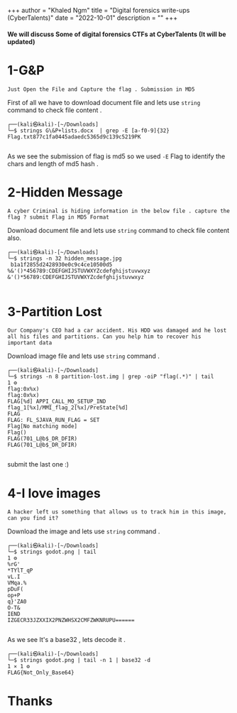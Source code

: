 +++
author = "Khaled Ngm"
title = "Digital forensics write-ups (CyberTalents)"
date = "2022-10-01"
description = ""
+++
#### We will discuss Some of digital forensics CTFs at CyberTalents (It will be updated)
# 1-G&P
``Just Open the File and Capture the flag . Submission in MD5``

 First of all we have to download document file and lets use ``string`` command to check file content .

```
┌──(kali㉿kali)-[~/Downloads]
└─$ strings G\&P+lists.docx  | grep -E [a-f0-9]{32} 
Flag.txt877c1fa0445adaedc5365d9c139c5219PK
                                     
```
As we see the submission of flag is md5 so we used ``-E`` Flag to identify the chars and length of md5 hash .

# 2-Hidden Message
``A cyber Criminal is hiding information in the below file . capture the flag ? submit Flag in MD5 Format``

 Download document file and lets use ``string`` command to check file content also.

```
┌──(kali㉿kali)-[~/Downloads]
└─$ strings -n 32 hidden_message.jpg 
 b1a1f2855d2428930e0c9c4ce10500d5
%&'()*456789:CDEFGHIJSTUVWXYZcdefghijstuvwxyz
&'()*56789:CDEFGHIJSTUVWXYZcdefghijstuvwxyz
                                                           
```

# 3-Partition Lost
``Our Company's CEO had a car accident. His HDD was damaged and he lost all his files and partitions. Can you help him to recover his important data``

 Download image file and lets use ``string`` command .

```
┌──(kali㉿kali)-[~/Downloads]
└─$ strings -n 8 partition-lost.img | grep -oiP "flag(.*)" | tail                                                                                                    1 ⚙
flag:0x%x)
flag:0x%x)
FLAG[%d] APPI_CALL_MO_SETUP_IND
flag_1[%x]/MMI_flag_2[%x]/PreState[%d]
FLAG
FLAG: FL_SJAVA_RUN_FLAG = SET
Flag[No matching mode]
Flag()
FLAG(701_L@b$_DR_DFIR)
FLAG(701_L@b$_DR_DFIR)
                                                           
```
submit the last one :)

# 4-I love images
``A hacker left us something that allows us to track him in this image, can you find it?``

 Download the image and lets use ``string`` command .

```
┌──(kali㉿kali)-[~/Downloads]
└─$ strings godot.png | tail                                                                                                                                         1 ⚙
%rG'
*TYlT_qP
vL.I
VMqa.%
pDuF(
op+P
q}'ZA0
O-T&
IEND
IZGECR33JZXXIX2PNZWHSX2CMFZWKNRUPU======
                                   
```
As we see It's a base32 , lets decode it . 
```
┌──(kali㉿kali)-[~/Downloads]
└─$ strings godot.png | tail -n 1 | base32 -d                                                                                                                    1 ⨯ 1 ⚙
FLAG{Not_Only_Base64} 
```

# Thanks
